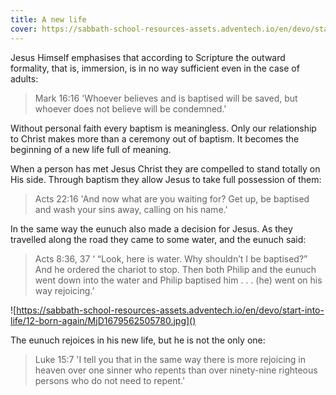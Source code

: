 ```yaml
---
title: A new life
cover: https://sabbath-school-resources-assets.adventech.io/en/devo/start-into-life/12-born-again/N1N1679562482625.jpg
---
```


Jesus Himself emphasises that according to Scripture the outward formality, that is, immersion, is in no way sufficient even in the case of adults:

> <callout>Mark 16:16</callout>
> 'Whoever believes and is baptised will be saved, but whoever does not believe will be condemned.'

Without personal faith every baptism is meaningless. Only our relationship to Christ makes more than a ceremony out of baptism. It becomes the beginning of a new life full of meaning.

When a person has met Jesus Christ they are compelled to stand totally on His side. Through baptism they allow Jesus to take full possession of them:

> <callout>Acts 22:16</callout>
> 'And now what are you waiting for? Get up, be baptised and wash your sins away, calling on his name.'

In the same way the eunuch also made a decision for Jesus. As they travelled along the road they came to some water, and the eunuch said:

> <callout>Acts 8:36, 37</callout>
> ‘ “Look, here is water. Why shouldn’t I be baptised?” And he ordered the chariot to stop. Then both Philip and the eunuch went down into the water and Philip baptised him . . . (he) went on his way rejoicing.’ 

![https://sabbath-school-resources-assets.adventech.io/en/devo/start-into-life/12-born-again/MjD1679562505780.jpg]()

The eunuch rejoices in his new life, but he is not the only one:

> <callout>Luke 15:7</callout>
> 'I tell you that in the same way there is more rejoicing in heaven over one sinner who repents than over ninety-­nine righteous persons who do not need to repent.'